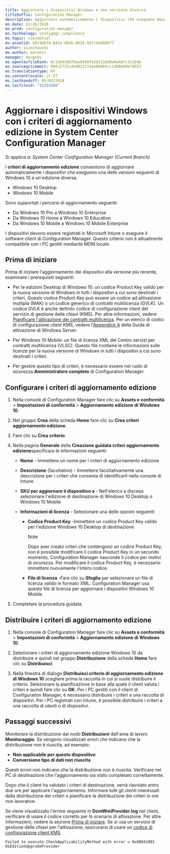 ```yaml
---
title: Aggiornare i dispositivi Windows a una versione diversa
titleSuffix: Configuration Manager
description: Aggiornare automaticamente i dispositivi che eseguono Windows 10 Desktop o Windows 10 Mobile a un'edizione differente con Configuration Manager.
ms.date: 01/26/2018
ms.prod: configuration-manager
ms.technology: configmgr-compliance
ms.topic: conceptual
ms.assetid: b0c9db74-841e-46eb-8924-957cde968bf7
author: aczechowski
ms.author: aaroncz
manager: dougeby
ms.openlocfilehash: 0c15e919978ae8458f426511dd9a0e6d7c311b4b
ms.sourcegitcommit: 0b0c2735c4ed822731ae069b4cc1380e89e78933
ms.translationtype: HT
ms.contentlocale: it-IT
ms.lasthandoff: 05/03/2018
ms.locfileid: "32333289"
---
```

# <a name="upgrade-windows-devices-with-the-edition-upgrade-policy-in-system-center-configuration-manager"></a>Aggiornare i dispositivi Windows con i criteri di aggiornamento edizione in System Center Configuration Manager

*Si applica a: System Center Configuration Manager (Current Branch)*


I **criteri di aggiornamento edizione** consentono di aggiornare automaticamente i dispositivi che eseguono una delle versioni seguenti di Windows 10 a un'edizione diversa:

- Windows 10 Desktop
- Windows 10 Mobile

Sono supportati i percorsi di aggiornamento seguenti:

- Da Windows 10 Pro a Windows 10 Enterprise
- Da Windows 10 Home a Windows 10 Education
- Da Windows 10 Mobile a Windows 10 Mobile Enterprise

I dispositivi devono essere registrati in Microsoft Intune o eseguire il software client di Configuration Manager. Questo criterio non è attualmente compatibile con i PC gestiti mediante MDM locale.

## <a name="before-you-start"></a>Prima di iniziare  
 Prima di iniziare l'aggiornamento dei dispositivi alla versione più recente, esaminare i prerequisiti seguenti:  

-   Per le edizioni Desktop di Windows 10: un codice Product Key valido per la nuova versione di Windows in tutti i dispositivi a cui sono destinati i criteri. Questo codice Product Key può essere un codice ad attivazione multipla (MAK) o un codice generico di contratti multilicenza (GVLK). Un codice GVLK è anche definito codice di configurazione client del servizio di gestione delle chiavi (KMS). Per altre informazioni, vedere [Pianificare l'attivazione dei contratti multilicenza](https://docs.microsoft.com/windows/deployment/volume-activation/plan-for-volume-activation-client). Per un elenco di codici di configurazione client KMS, vedere l'[Appendice A](https://docs.microsoft.com/windows-server/get-started/kmsclientkeys) della Guida di attivazione di Windows Server. <!--496871-->  

-   Per Windows 10 Mobile: un file di licenza XML del Centro servizi per contratti multilicenza (VLSC). Questo file contiene le informazioni sulle licenze per la nuova versione di Windows in tutti i dispositivi a cui sono destinati i criteri.

- Per gestire questo tipo di criteri, è necessario essere nel ruolo di sicurezza **Amministratore completo** di Configuration Manager.

## <a name="configure-the-edition-upgrade-policy"></a>Configurare i criteri di aggiornamento edizione  

1.  Nella console di Configuration Manager fare clic su **Assets e conformità** > **Impostazioni di conformità** > **Aggiornamento edizione di Windows 10**.  

3.  Nel gruppo **Crea** della scheda **Home** fare clic su **Crea criteri aggiornamento edizione**.  

4.  Fare clic su **Crea criterio**.  

5.  Nella pagina **Generale** della **Creazione guidata criteri aggiornamento edizione**specificare le informazioni seguenti:  

    -   **Nome** - Immettere un nome per i criteri di aggiornamento edizione  

    -   **Descrizione** (facoltativo) - Immettere facoltativamente una descrizione per i criteri che consenta di identificarli nella console di Intune  

    -   **SKU per aggiornare il dispositivo a** - Nell'elenco a discesa selezionare l'edizione di destinazione di Windows 10 Desktop o Windows 10 Mobile  

    -   **Informazioni di licenza** - Selezionare una delle opzioni seguenti:  

        -   **Codice Product Key** -Immettere un codice Product Key valido per l'edizione Windows 10 Desktop di destinazione  

            > [!NOTE]  
            >  Dopo aver creato criteri che contengono un codice Product Key, non è possibile modificare il codice Product Key in un secondo momento, Configuration Manager nasconde il codice per motivi di sicurezza. Per modificare il codice Product Key, è necessario immettere nuovamente l'intero codice.  

        -   **File di licenza** -Fare clic su **Sfoglia** per selezionare un file di licenza valido in formato XML. Configuration Manager usa questo file di licenza per aggiornare i dispositivi Windows 10 Mobile.  

6.  Completare la procedura guidata.  


## <a name="deploy-the-edition-upgrade-policy"></a>Distribuire i criteri di aggiornamento edizione  

1.  Nella console di Configuration Manager fare clic su **Assets e conformità** > **Impostazioni di conformità** > **Aggiornamento edizione di Windows 10**.  

3.  Selezionare i criteri di aggiornamento edizione Windows 10 da distribuire e quindi nel gruppo **Distribuzione** della scheda **Home** fare clic su **Distribuisci**.  

4.  Nella finestra di dialogo **Distribuisci criterio di aggiornamento edizione di Windows 10** scegliere prima la raccolta in cui si vuole distribuire il criterio. Selezionare la pianificazione in base alla quale il client valuta i criteri e quindi fare clic su **OK**. Per i PC gestiti con il client di Configuration Manager, è necessario distribuire i criteri a una raccolta di dispositivi. Per i PC registrati con Intune, è possibile distribuire i criteri a una raccolta di utenti o di dispositivi. 



## <a name="next-steps"></a>Passaggi successivi

Monitorare la distribuzione dal nodo **Distribuzioni** dell'area di lavoro **Monitoraggio**. Se vengono visualizzati errori che indicano che la distribuzione non è riuscita, ad esempio:
- **Non applicabile per questo dispositivo**
- **Conversione tipo di dati non riuscita**

Questi errori non indicano che la distribuzione non è riuscita. Verificare nel PC di destinazione che l'aggiornamento sia stato completato correttamente.

Dopo che il client ha valutato i criteri di destinazione, verrà riavviato entro due ore per applicare l'aggiornamento. Informare tutti gli utenti interessati dalla distribuzione dei criteri o pianificare la distribuzione dei criteri in ore non lavorative.

Se viene visualizzato l'errore seguente in **DcmWmiProvider.log** nel client, verificare di usare il codice corretto per lo scenario di attivazione. Per altre informazioni, vedere la sezione [Prima di iniziare](#before-you-start). Se si usa un servizio di gestione delle chiavi per l'attivazione, assicurarsi di usare un [codice di configurazione client KMS](https://docs.microsoft.com/windows-server/get-started/kmsclientkeys).  <!-- 496871 -->   

`Failed to execute CheckApplicabilityMethod with error = 0x80041001 OsEditionUpgradeProvider`
